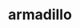 ---
title: "armadillo"
layout: cache
categories: [package, develop]
meta: {"versions": ["12.8.2"], "compilers": ["gcc@=12.3.0"], "oss": ["ubuntu22.04"], "platforms": ["linux"], "targets": ["x86_64_v3"], "stacks": ["root", "tutorial"], "num_specs": 7, "num_specs_by_stack": {"tutorial": 7, "root": 7}}
spec_details: [{"hash": "z4umzmuxheupwvlhhu5nfa72e7pof26t", "compiler": "gcc@=12.3.0", "versions": ["12.8.2"], "os": "ubuntu22.04", "platform": "linux", "target": "x86_64_v3", "variants": ["build_system=cmake", "build_type=Release", "generator=make", "~hdf5", "~ipo", "patches=59207b1"], "stacks": ["tutorial", "root"], "size": "-", "tarball": "https://binaries.spack.io/develop/build_cache/linux-ubuntu22.04-x86_64_v3/gcc-12.3.0/armadillo-12.8.2/linux-ubuntu22.04-x86_64_v3-gcc-12.3.0-armadillo-12.8.2-z4umzmuxheupwvlhhu5nfa72e7pof26t.spack"}, {"hash": "t5am7m32h6zozmvz5p767jeq4w57wdgb", "compiler": "gcc@=12.3.0", "versions": ["12.8.2"], "os": "ubuntu22.04", "platform": "linux", "target": "x86_64_v3", "variants": ["build_system=cmake", "build_type=Release", "generator=make", "~hdf5", "~ipo", "patches=59207b1"], "stacks": ["tutorial", "root"], "size": "-", "tarball": "https://binaries.spack.io/develop/build_cache/linux-ubuntu22.04-x86_64_v3/gcc-12.3.0/armadillo-12.8.2/linux-ubuntu22.04-x86_64_v3-gcc-12.3.0-armadillo-12.8.2-t5am7m32h6zozmvz5p767jeq4w57wdgb.spack"}, {"hash": "2xobixrb2ob66qtpfjqxeq5jkiwtjj32", "compiler": "gcc@=12.3.0", "versions": ["12.8.2"], "os": "ubuntu22.04", "platform": "linux", "target": "x86_64_v3", "variants": ["build_system=cmake", "build_type=Release", "generator=make", "~hdf5", "~ipo", "patches=59207b1"], "stacks": ["tutorial", "root"], "size": "-", "tarball": "https://binaries.spack.io/develop/build_cache/linux-ubuntu22.04-x86_64_v3/gcc-12.3.0/armadillo-12.8.2/linux-ubuntu22.04-x86_64_v3-gcc-12.3.0-armadillo-12.8.2-2xobixrb2ob66qtpfjqxeq5jkiwtjj32.spack"}, {"hash": "4o6udtyhqfiuajvh3pht57djmogc5zz6", "compiler": "gcc@=12.3.0", "versions": ["12.8.2"], "os": "ubuntu22.04", "platform": "linux", "target": "x86_64_v3", "variants": ["build_system=cmake", "build_type=Release", "generator=make", "~hdf5", "~ipo", "patches=59207b1"], "stacks": ["tutorial", "root"], "size": "-", "tarball": "https://binaries.spack.io/develop/build_cache/linux-ubuntu22.04-x86_64_v3/gcc-12.3.0/armadillo-12.8.2/linux-ubuntu22.04-x86_64_v3-gcc-12.3.0-armadillo-12.8.2-4o6udtyhqfiuajvh3pht57djmogc5zz6.spack"}, {"hash": "ywrpvn76tni6iedmccttvhwywhw3ahf4", "compiler": "gcc@=12.3.0", "versions": ["12.8.2"], "os": "ubuntu22.04", "platform": "linux", "target": "x86_64_v3", "variants": ["build_system=cmake", "build_type=Release", "generator=make", "~hdf5", "~ipo", "patches=59207b1"], "stacks": ["tutorial", "root"], "size": "-", "tarball": "https://binaries.spack.io/develop/build_cache/linux-ubuntu22.04-x86_64_v3/gcc-12.3.0/armadillo-12.8.2/linux-ubuntu22.04-x86_64_v3-gcc-12.3.0-armadillo-12.8.2-ywrpvn76tni6iedmccttvhwywhw3ahf4.spack"}, {"hash": "vxnt43hovqnxsdtjjq2o7jpmz5ls74sn", "compiler": "gcc@=12.3.0", "versions": ["12.8.2"], "os": "ubuntu22.04", "platform": "linux", "target": "x86_64_v3", "variants": ["build_system=cmake", "build_type=Release", "generator=make", "~hdf5", "~ipo", "patches=59207b1"], "stacks": ["tutorial", "root"], "size": "-", "tarball": "https://binaries.spack.io/develop/build_cache/linux-ubuntu22.04-x86_64_v3/gcc-12.3.0/armadillo-12.8.2/linux-ubuntu22.04-x86_64_v3-gcc-12.3.0-armadillo-12.8.2-vxnt43hovqnxsdtjjq2o7jpmz5ls74sn.spack"}, {"hash": "jbqf46llzxllk7gyrpzqsukvrqi55a6s", "compiler": "gcc@=12.3.0", "versions": ["12.8.2"], "os": "ubuntu22.04", "platform": "linux", "target": "x86_64_v3", "variants": ["build_system=cmake", "build_type=Release", "generator=make", "~hdf5", "~ipo", "patches=59207b1"], "stacks": ["tutorial", "root"], "size": "-", "tarball": "https://binaries.spack.io/develop/build_cache/linux-ubuntu22.04-x86_64_v3/gcc-12.3.0/armadillo-12.8.2/linux-ubuntu22.04-x86_64_v3-gcc-12.3.0-armadillo-12.8.2-jbqf46llzxllk7gyrpzqsukvrqi55a6s.spack"}]
---